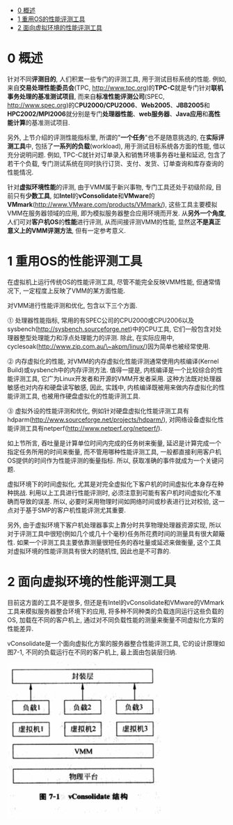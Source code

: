 
<!-- @import "[TOC]" {cmd="toc" depthFrom=1 depthTo=6 orderedList=false} -->

<!-- code_chunk_output -->

* [0 概述](#0-概述)
* [1 重用OS的性能评测工具](#1-重用os的性能评测工具)
* [2 面向虚拟环境的性能评测工具](#2-面向虚拟环境的性能评测工具)

<!-- /code_chunk_output -->

# 0 概述

针对不同**评测目的**, 人们积累一些专门的评测工具, 用于测试目标系统的性能. 例如, 来自**交易处理性能委员会**(TPC, http://www.tpc.org)的**TPC\-C**就是专门针对**联机事务处理的基准测试项目**, 而来自**标准性能评测公司**(SPEC, http://www.spec.org)的C**PU2000/CPU2006**、**Web2005**、**JBB2005**和**HPC2002/MPI2006**就分别是专门**处理器性能**、**web服务器**、**Java应用**和**高性能计算**的基准测试项目.

另外, 上节介绍的评测性能指标里, 所谓的"**一个任务**"也不是随意挑选的, 在**实际评测工具**中, 包括了**一系列的负载**(workload), 用于测试目标系统各方面的性能, 借以充分说明问题. 例如, TPC\-C就针对订单录入和销售环境事务吞吐量和延迟, 包含了若干个负载, 专门测试系统在同时执行订货、支付、发货、订单查询和库存查询的性能情况.

针对**虚拟环境性能**的评测, 由于VMM属于新兴事物, 专门工具还处于初级阶段, 目前只有**少数工具**, 如**Intel**的**vConsolidate**和**VMware**的**VMmark**(http://www.VMware.com/products/VMmark/), 这些工具主要模拟VMM在服务器领域的应用, 即为模拟服务器整合应用环境而开发. 从**另外一个角度**, 人们可对**客户机OS**的**性能**进行评测, 从而间接评测VMM的性能, 显然这**不是真正意义上的VMM评测方法**, 但有一定参考意义.

# 1 重用OS的性能评测工具

在虚拟机上运行传统OS的性能评测工具, 尽管不能完全反映VMM性能, 但通常情况下, 一定程度上反映了VMM的某方面性能. 

对VMM进行性能评测和优化, 包含以下三个方面.

⓵ 处理器性能指标, 常用的有SPEC公司的CPU2000或CPU2006以及sysbench(http://sysbench.sourceforge.net)中的CPU工具, 它们一般包含对处理器整型处理能力和浮点处理能力的评测. 除此, 在实际应用中, cyclesoak(http://www.zip.com.au/\~akpm/linux/)因为简单也被经常使用.

⓶ 内存虚拟化的性能, 对VMM的内存虚拟化性能评测通常使用内核编译(Kernel Build)或sysbench中的内存评测方法. 值得一提是, 内核编译是一个比较综合的性能评测工具, 它广为Linux开发者和开源的VMM开发者采用. 这种方法既对处理器敏感也对内存和硬盘读写敏感, 因此, 实践中, 内核编译既被用来做内存虚拟化的性能评测工具, 也被用作硬盘虚拟化的性能评测工具.

⓷ 虚拟外设的性能评测和优化, 例如针对硬盘虚拟化性能评测工具有hdparm(http://www.sourceforge.net/projects/hdparm/), 对网络设备虚拟化性能评测工具有netperf(http://www.netperf.org/netperf/).

如上节所言, 吞吐量是计算单位时间内完成的任务树来衡量, 延迟是计算完成一个指定任务所用的时间来衡量, 而不管用哪种性能评测工具, 一般都直接利用客户机OS提供的时间作为性能评测的衡量指标. 所以, 获取准确的事件就成为一个关键问题. 

虚拟环境下的时间虚拟化, 尤其是对完全虚拟化下客户机的时间虚拟化本身存在种种挑战. 利用以上工具进行性能评测时, 必须注意到可能有客户机时间虚拟化不准确而导致的误差. 所以, 必要时采用物理时间如网络时间或秒表进行比对校验, 这一点对于基于SMP的客户机性能评测尤其重要. 

另外, 由于虚拟环境下客户机处理器事实上靠分时共享物理处理器资源实现, 所以对于评测工具中很短(例如几个或几十个毫秒)任务所花费时间的测量具有很大颠簸性. 如果一个评测工具主要依靠测量很短任务的吞吐量或延迟来做衡量, 这个工具对虚拟环境的性能评测具有很大的随机性, 因此也是不可靠的.

# 2 面向虚拟环境的性能评测工具

目前这方面的工具不是很多, 但还是有Intel的vConsolidate和VMware的VMmark工具来模拟服务器整合环境下的应用, 将多种不同种类的负载连同运行这些负载的OS, 加载在不同的客户机上, 通过对不同负载性能的测量来衡量不同虚拟化方案的性能差异.

vConsolidate是一个面向虚拟化方案的服务器整合性能评测工具, 它的设计原理如图7\-1, 不同的负载运行在不同的客户机上, 最上面由包装层归纳. 

![](./images/2019-04-17-14-34-33.png)

